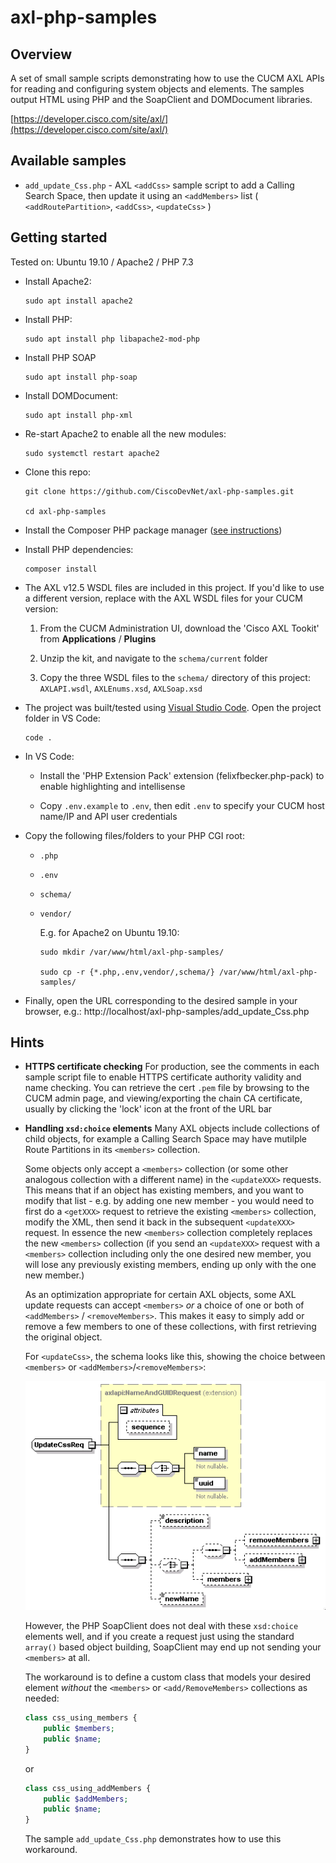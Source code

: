 # axl-php-samples

## Overview

A set of small sample scripts demonstrating how to use the CUCM AXL APIs for reading and configuring system objects and elements.  The samples output HTML using PHP and the SoapClient and DOMDocument libraries.

[https://developer.cisco.com/site/axl/](https://developer.cisco.com/site/axl/)

## Available samples

* `add_update_Css.php` - AXL `<addCss>` sample script to add a Calling Search Space, then
update it using an `<addMembers>` list ( `<addRoutePartition>`, `<addCss>`, `<updateCss>` )

## Getting started

Tested on: Ubuntu 19.10 / Apache2 / PHP 7.3

* Install Apache2:

    ```shell
    sudo apt install apache2
    ```

* Install PHP:

    ```shell
    sudo apt install php libapache2-mod-php

* Install PHP SOAP
    
    ```shell
    sudo apt install php-soap
    ```

* Install DOMDocument:

    ```shell
    sudo apt install php-xml
    ```

* Re-start Apache2 to enable all the new modules:

    ```shell
    sudo systemctl restart apache2

* Clone this repo:

    ```shell
    git clone https://github.com/CiscoDevNet/axl-php-samples.git
    
    cd axl-php-samples
    ```

* Install the Composer PHP package manager ([see instructions](https://getcomposer.org/doc/00-intro.md#installation-linux-unix-macos))

* Install PHP dependencies:

    ```shell
    composer install
    ```

* The AXL v12.5 WSDL files are included in this project.  If you'd like to use a different version, replace with the AXL WSDL files for your CUCM version:

    1. From the CUCM Administration UI, download the 'Cisco AXL Tookit' from **Applications** / **Plugins**

    1. Unzip the kit, and navigate to the `schema/current` folder

    1. Copy the three WSDL files to the `schema/` directory of this project: `AXLAPI.wsdl`, `AXLEnums.xsd`, `AXLSoap.xsd`

* The project was built/tested using [Visual Studio Code](https://code.visualstudio.com/).  Open the project folder in VS Code:

    ```shell
    code .
    ```
  
* In VS Code:

    * Install the 'PHP Extension Pack' extension (felixfbecker.php-pack) to enable highlighting and intellisense

    * Copy `.env.example` to `.env`, then edit `.env` to specify your CUCM host name/IP and API user credentials

* Copy the following files/folders  to your PHP CGI root:

    * `.php`
    * `.env`
    * `schema/`
    * `vendor/`

        E.g. for Apache2 on Ubuntu 19.10: 

        ```shell
        sudo mkdir /var/www/html/axl-php-samples/
        
        sudo cp -r {*.php,.env,vendor/,schema/} /var/www/html/axl-php-samples/
        ```
* Finally, open the URL corresponding to the desired sample in your browser, e.g.: http://localhost/axl-php-samples/add_update_Css.php

## Hints

* **HTTPS certificate checking** For production, see the comments in each sample script file to enable HTTPS certificate authority validity and name checking.  You can retrieve the cert `.pem` file by browsing to the CUCM admin page, and viewing/exporting the chain CA certificate, usually by clicking the 'lock' icon at the front of the URL bar

* **Handling `xsd:choice` elements** Many AXL objects include collections of child objects, for example a Calling Search Space may have mutilple Route Partitions in its `<members>` collection.

    Some objects only accept a `<members>` collection (or some other analogous collection with a different name) in the `<updateXXX>` requests.  This means that if an object has existing members, and you want to modify that list - e.g. by adding one new member - you would need to first do a `<getXXX>` request to retrieve the existing `<members>` collection, modify the XML, then send it back in the subsequent `<updateXXX>` request.  In essence the new `<members>` collection completely replaces the new `<members>` collection (if you send an `<updateXXX>` request with a `<members>` collection including only the one desired new member, you will lose any previously existing members, ending up only with the one new member.)

    As an optimization appropriate for certain AXL objects, some AXL update requests can accept `<members>` _or_ a choice of one or both of `<addMembers>` / `<removeMembers>`.  This makes it easy to simply add or remove a few members to one of these collections, with first retrieving the original object.

    For `<updateCss>`, the schema looks like this, showing the choice between `<members>` or `<addMembers>`/`<removeMembers>`:

    ![updateCss](assets/images/updateCss.png)

    However, the PHP SoapClient does not deal with these `xsd:choice` elements well, and if you create a request just using the standard `array()` based object building, SoapClient may end up not sending your `<members>` at all.  

    The workaround is to define a custom class that models your desired element _without_ the `<members>` or `<add/RemoveMembers>` collections as needed:

    ```php
    class css_using_members {
        public $members;
        public $name;
    }
    ```

    or

    ```php
    class css_using_addMembers {
        public $addMembers;
        public $name;
    }
    ```

    The sample `add_update_Css.php` demonstrates how to use this workaround.
